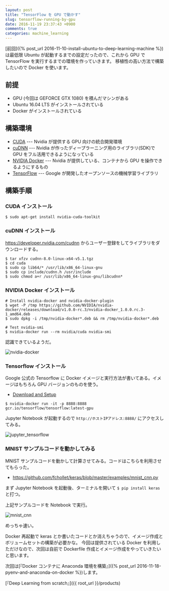 ```yaml
---
layout: post
title: "TensorFlow を GPU で動かす"
slug: tensorflow-running-by-gpu
date: 2016-11-19 23:37:43 +0900
comments: true
categories: machine_learning
---
```


[前回]({% post_url 2016-11-10-install-ubuntu-to-deep-learning-machine %})は最低限 Ubuntu が起動するまでの設定だったので、これから GPU で TensorFlow を実行するまでの環境を作っていきます。
移植性の高い方法で構築したいので Docker を使います。

## 前提
- GPU (今回は GEFORCE GTX 1080) を積んだマシンがある
- Ubuntu 16.04 LTS がインストールされている
- Docker がインストールされている

## 構築環境
- [CUDA](https://ja.wikipedia.org/wiki/CUDA) --- Nvidia が提供する GPU 向けの統合開発環境
- [cuDNN](https://developer.nvidia.com/cudnn) --- Nvidia が作ったディープラーニング用のライブラリ(SDK)で GPU をフル活用できるようになっている
- [NVIDIA Docker](https://github.com/NVIDIA/nvidia-docker) --- Nvidia が提供している、コンテナから GPU を操作できるようにするもの
- [TensorFlow](https://www.tensorflow.org/) --- Google が開発したオープンソースの機械学習ライブラリ

## 構築手順

### CUDA インストール
```
$ sudo apt-get install nvidia-cuda-toolkit
```

### cuDNN インストール
https://developer.nvidia.com/cudnn からユーザー登録をしてライブラリをダウンロードする。

```
$ tar xfzv cudnn-8.0-linux-x64-v5.1.tgz
$ cd cuda
$ sudo cp lib64/* /usr/lib/x86_64-linux-gnu
$ sudo cp include/cudnn.h /usr/include
$ sudo chmod a+r /usr/lib/x86_64-linux-gnu/libcudnn*
```

### NVIDIA Docker インストール
```
# Install nvidia-docker and nvidia-docker-plugin
$ wget -P /tmp https://github.com/NVIDIA/nvidia-docker/releases/download/v1.0.0-rc.3/nvidia-docker_1.0.0.rc.3-1_amd64.deb
$ sudo dpkg -i /tmp/nvidia-docker*.deb && rm /tmp/nvidia-docker*.deb

# Test nvidia-smi
$ nvidia-docker run --rm nvidia/cuda nvidia-smi
```

認識できているようだ。

![nvidia-docker](https://i.gyazo.com/91166d8447efd8d74b646c7fd33d3844.png)

### Tensorflow インストール
Google 公式の Tensorflow に Docker イメージと実行方法が書いてある。イメージはもちろん GPU バージョンのものを使う。

- [Download and Setup](https://www.tensorflow.org/versions/master/get_started/os_setup.html#docker-installation)

```
$ nvidia-docker run -it -p 8888:8888 gcr.io/tensorflow/tensorflow:latest-gpu
```

Jupyter Notebook が起動するので `http://ホストIPアドレス:8888/` にアクセスしてみる。

![jupyter_tensorflow](https://i.gyazo.com/dd4f9bcc4d7af38aba37d45439ea30b5.png)

### MNIST サンプルコードを動かしてみる
MNIST サンプルコードを動かして計算させてみる。コードはこちらを利用させてもらった。

- https://github.com/fchollet/keras/blob/master/examples/mnist_cnn.py

まず Jupyter Notebook を起動後、ターミナルを開いて `$ pip install keras` と打つ。

上記サンプルコードを Notebook で実行。

![mnist_cnn](https://i.gyazo.com/36869691dcff0e0264b34b51cdb8a1e2.png)

めっちゃ速い。

Docker 再起動で keras とか書いたコードとか消えちゃうので、イメージ作成とボリュームセットの構築が必要かな。
今回は提供されている Docker を利用しただけなので、次回は自前で Dockerfile 作成とイメージ作成をやっていきたいと思います。

次回は[『Docker コンテナに Anaconda 環境を構築』]({% post_url 2016-11-18-pyenv-and-anaconda-on-docker %})します。

[『Deep Learning from scratch』]({{ root_url }}/products)
